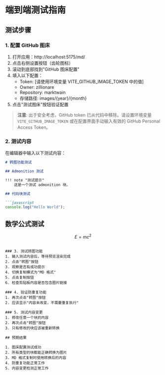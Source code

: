# 端到端测试指南

## 测试步骤

### 1. 配置 GitHub 图床
1. 打开应用：http://localhost:5175/md/
2. 点击右侧设置按钮（齿轮图标）
3. 滚动到底部找到"GitHub 图床配置"
4. 填入以下配置：
   - Token: [请使用环境变量 VITE_GITHUB_IMAGE_TOKEN 中的值]
   - Owner: zillionare
   - Repository: marktwain
   - 存储路径: images/{year}/{month}
5. 点击"测试图床"按钮验证配置

> **注意**: 出于安全考虑，GitHub token 已从代码中移除。请设置环境变量 `VITE_GITHUB_IMAGE_TOKEN` 或在配置界面手动输入有效的 GitHub Personal Access Token。

### 2. 测试内容
在编辑器中输入以下测试内容：

```markdown
# 转图功能测试

## Admonition 测试

!!! note "测试提示"
    这是一个测试 admonition 块。

## 代码块测试

```javascript
console.log("Hello World");
```

## 数学公式测试

$$
E = mc^2
$$
```

### 3. 测试转图功能
1. 输入测试内容后，等待预览渲染完成
2. 点击"转图"按钮
3. 观察是否有成功提示
4. 切换复制模式为"MD 格式"
5. 点击复制按钮
6. 检查剪贴板内容是否包含图片链接

### 4. 验证防重复功能
1. 再次点击"转图"按钮
2. 应该显示"内容未改变，不需要重复执行"

### 5. 测试内容变更
1. 修改任意一个块的内容
2. 再次点击"转图"按钮
3. 只有修改的块应该被重新转换

## 预期结果

1. 图床配置测试成功
2. 所有类型的块都能正确转换为图片
3. MD 格式复制时使用转换后的内容
4. 防重复功能正常工作
5. 内容变更检测正常工作
